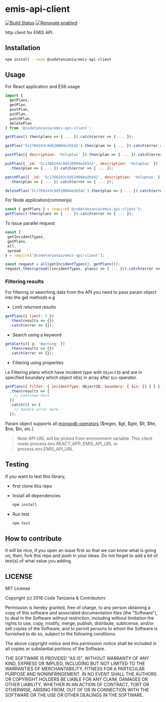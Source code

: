 # emis-api-client

[![Build Status](https://travis-ci.org/CodeTanzania/emis-api-client.svg?branch=develop)](https://travis-ci.org/CodeTanzania/emis-api-client)
[![Renovate enabled](https://img.shields.io/badge/renovate-enabled-brightgreen.svg)](https://renovatebot.com/)

http client for EMIS API.

## Installation

```sh
npm install --save @codetanzania/emis-api-client
```

## Usage

For React application and ES6 usage

```js
import {
  getPlans,
  getPlan,
  postPlan,
  putPlan,
  patchPlan,
  deletePlan
} from '@codetanzania/emis-api-client';

getPlans().then(plans => { ... }).catch(error => { ... });

getPlan('5c1766243c9d520004e2b542').then(plan => { ... }).catch(error => { ... });

postPlan({ description: 'Voluptas' }).then(plan => { ... }).catch(error => { ... });

putPlan({ _id: '5c1766243c9d520004e2b542', description: 'Voluptas' })
  .then(plan => { ... }).catch(error => { ... });

patchPlan({ _id: '5c1766243c9d520004e2b542', description: 'Voluptas' })
  .then(plan => { ... }).catch(error => { ... });

deletePlan('5c1766243c9d520004e2b542').then(plan => { ... }).catch(error => { ... });
```

For Node application(commonjs)

```js
const { getPlans } = require('@codetanzania/emis-api-client');
getPlans().then(plans => { ... }).catch(error => { ... });
```

To issue parallel request

```js
const {
 getIncidentTypes,
 getPlans,
 all,
 spread
} = require('@codetanzania/emis-api-client');

const request = all(getIncidentTypes(), getPlans());
request.then(spread((incidentTypes, plans) => { ... })).catch(error => { ... });
```

### Filtering results

For filtering or searching data from the API you need to pass param object into the get methods e.g

- Limit returned results

```js
getPlans({ limit: 5 })
  .then(results => {})
  .catch(error => {});
```

- Search using a keyword

```js
getAlerts({ q: 'Warning' })
  .then(results => {})
  .catch(error => {});
```

- Filtering using properties

i.e Filtering plans which have incident type with `ObjectID` and are in specified boundary which object id(s) in array after `$in` operator.

```js
getPlans({ filter: { incidentType: ObjectID, boundary: { $in: [] } } })
  .then(results => {
    // continue here
  })
  .catch(() => {
    // handle error here
  });
```

Param object supports all [mongodb operators](https://docs.mongodb.com/manual/reference/operator/query/) ($regex, $gt, $gte, $lt, $lte, $ne, \$in, etc.)

> Note API URL will be picked from environment variable. This client reads process.env.REACT_APP_EMIS_API_URL or process.env.EMIS_API_URL

## Testing

If you want to test this library,

- first clone this repo
- Install all dependencies

  ```sh
  npm install
  ```

- Run test
  ```sh
  npm test
  ```

## How to contribute

It will be nice, if you open an issue first so that we can know what is going on, then, fork this repo and push in your ideas. Do not forget to add a bit of test(s) of what value you adding.

## LICENSE

MIT License

Copyright (c) 2018 Code Tanzania & Contributors

Permission is hereby granted, free of charge, to any person obtaining a copy of this software and associated documentation files (the "Software"), to deal in the Software without restriction, including without limitation the rights to use, copy, modify, merge, publish, distribute, sublicense, and/or sell copies of the Software, and to permit persons to whom the Software is furnished to do so, subject to the following conditions:

The above copyright notice and this permission notice shall be included in all copies or substantial portions of the Software.

THE SOFTWARE IS PROVIDED "AS IS", WITHOUT WARRANTY OF ANY KIND, EXPRESS OR IMPLIED, INCLUDING BUT NOT LIMITED TO THE WARRANTIES OF MERCHANTABILITY, FITNESS FOR A PARTICULAR PURPOSE AND NONINFRINGEMENT. IN NO EVENT SHALL THE AUTHORS OR COPYRIGHT HOLDERS BE LIABLE FOR ANY CLAIM, DAMAGES OR OTHER LIABILITY, WHETHER IN AN ACTION OF CONTRACT, TORT OR OTHERWISE, ARISING FROM, OUT OF OR IN CONNECTION WITH THE SOFTWARE OR THE USE OR OTHER DEALINGS IN THE SOFTWARE.
